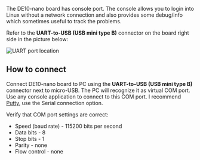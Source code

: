 The DE10-nano board has console port. The console allows you to login into Linux without a network connection and also provides some debug/info which sometimes useful to track the problems.

Refer to the **UART-to-USB (USB mini type B)** connector on the board right side in the picture below:

![UART port location](http://www.terasic.com.tw/attachment/archive/1046/image/layout.jpg)

## How to connect
Connect DE10-nano board to PC using the **UART-to-USB (USB mini type B)** connector next to micro-USB. The PC will recognize it as virtual COM port. Use any console application to connect to this COM port. I recommend [Putty](https://www.chiark.greenend.org.uk/~sgtatham/putty/latest.html), use the Serial connection option.

Verify that COM port settings are correct:
* Speed (baud rate) - 115200 bits per second
* Data bits - 8
* Stop bits - 1
* Parity - none
* Flow control - none
